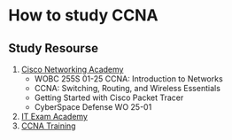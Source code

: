 # How to study CCNA

## Study Resourse

1. [Cisco Networking Academy](https://www.netacad.com/)
   - WOBC 255S 01-25 CCNA: Introduction to Networks
   - CCNA: Switching, Routing, and Wireless Essentials
   - Getting Started with Cisco Packet Tracer
   - CyberSpace Defense WO 25-01
2. [IT Exam Academy](https://itexamanswers.net/)
3. [CCNA Training](https://www.9tut.com/)
